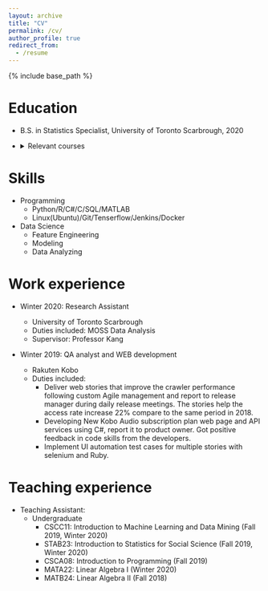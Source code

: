 ```yaml
---
layout: archive
title: "CV"
permalink: /cv/
author_profile: true
redirect_from:
  - /resume
---
```


{% include base_path %}

Education
======
* B.S. in Statistics Specialist, University of Toronto Scarbrough, 2020
* <details>
    <summary>Relevant courses</summary>
  
    ################################## Final two year cGPA (3.85) ################################## 1.Statistics : Introduction to Probability, Introduction to Statistics, Stochastic Process, Stochastic Inference, Methods of Data Analysis I & II, Data Collection, Design SCI Studies, Advanced Statistical Learning and Data Mining, Time Series.------------------------------------------------------------------------------------------------------------------ 2.Computer Science : Software engineering, Introduction to Machine Learning and Data Mining, Introduction to Artificial Intelligence, Data Structure, Database, Computational Theory, Numerical Algorithms, Software Tools and Systems Programming, Software Design.----------------------------------------------------------------------------- 3.Mathematics : Linear Algebra, Discrete Mathematics, Calculus for Mathematical Sciences, Introduction to Combinatorics, Linear Programming and Optimization, Techniques of the Calculus of Multivariables.
  </details>

Skills
======
* Programming
  * Python/R/C#/C/SQL/MATLAB
  * Linux(Ubuntu)/Git/Tenserflow/Jenkins/Docker
* Data Science
  * Feature Engineering
  * Modeling
  * Data Analyzing

Work experience
======
* Winter 2020: Research Assistant
  * University of Toronto Scarbrough
  * Duties included: MOSS Data Analysis
  * Supervisor: Professor Kang

* Winter 2019: QA analyst and WEB development
  * Rakuten Kobo
  * Duties included: 
    * Deliver web stories that improve the crawler performance following custom Agile management and report to release manager during daily release meetings. The stories help the access rate increase 22% compare to the same period in 2018.
    * Developing New Kobo Audio subscription plan web page and API services using C#, report it to product owner. Got positive feedback in code skills from the developers.
    * Implement UI automation test cases for multiple stories with selenium and Ruby.

Teaching experience
======
* Teaching Assistant:
  * Undergraduate
    * CSCC11: Introduction to Machine Learning and Data Mining (Fall 2019, Winter 2020)
    * STAB23: Introduction to Statistics for Social Science (Fall 2019, Winter 2020)
    * CSCA08: Introduction to Programming (Fall 2019)
    * MATA22: Linear Algebra I (Winter 2020)
    * MATB24: Linear Algebra II (Fall 2018)
